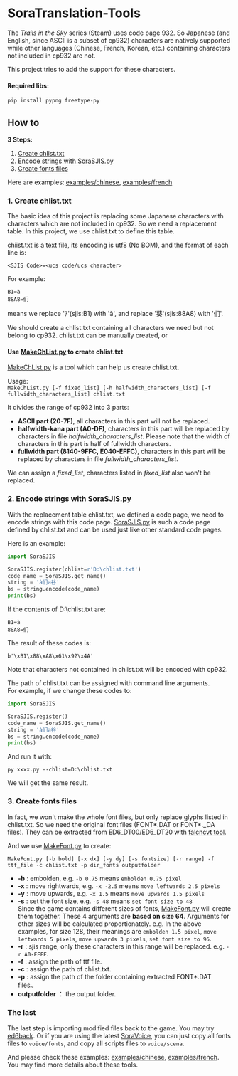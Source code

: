 # SoraTranslation-Tools

The *Trails in the Sky* series (Steam) uses code page 932. So Japanese (and English, since ASCII is a subset of cp932) characters are natively supported while other languages (Chinese, French, Korean, etc.) containing characters not included in cp932 are not.

This project tries to add the support for these characters.   

#### Required libs:   
```
pip install pypng freetype-py
```

## How to   
**3 Steps:**   
1. [Create chlist.txt](#1-Create-chlisttxt) 
2. [Encode strings with SoraSJIS.py](#2-Encode-strings-with-SoraSJISpy)   
3. [Create fonts files](#3-Create-fonts-files)  

Here are examples:  [examples/chinese](examples/chinese), [examples/french](examples/french) 

### 1. Create chlist.txt   

The basic idea of this project is replacing some Japanese characters with characters which are not included in cp932. So we need a replacement table. In this project, we use chlist.txt to define this table.

chiist.txt is a text file, its encoding is utf8 (No BOM), and the format of each line is:   
```
<SJIS Code>=<ucs code/ucs character>
```
For example:   
```
B1=à
88A8=们
```
means we replace 'ｱ'(sjis:B1) with 'à', and replace '葵'(sjis:88A8) with '们'.

We should create a chlist.txt containing all characters we need but not belong to cp932. chlist.txt can be manually created, or   

#### Use [MakeChList.py](SoraTrs/MakeChList.py) to create chlist.txt   
[MakeChList.py](SoraTrs/MakeChList.py) is a tool which can help us create chlist.txt.

Usage:    
`MakeChList.py [-f fixed_list] [-h halfwidth_characters_list] [-f fullwidth_characters_list] chlist.txt` 

It divides the range of cp932 into 3 parts:   

- **ASCII part (20-7F)**, all characters in this part will not be replaced.   
- **halfwidth-kana part (A0-DF)**, characters in this part will be replaced by characters in file *halfwidth_characters_list*. Please note that the width of characters in this part is half of fullwidth characters.  
- **fullwidth part (8140-9FFC, E040-EFFC)**, characters in this part will be replaced by characters in file *fullwidth_characters_list*.   

We can assign a *fixed_list*, characters listed in *fixed_list* also won't be replaced.   

### 2. Encode strings with [SoraSJIS.py](SoraTrs/SoraSJIS.py)   
With the replacement table chlist.txt, we defined a code page, we need to encode strings with this code page. [SoraSJIS.py](SoraTrs/SoraSJIS.py) is such a code page defined by chlist.txt and can be used just like other standard code pages.

Here is an example:
```python
import SoraSJIS

SoraSJIS.register(chlist=r'D:\chlist.txt')
code_name = SoraSJIS.get_name()
string = 'à们a谷'
bs = string.encode(code_name)
print(bs)
```
If the contents of D:\chlist.txt are:
```
B1=à
88A8=们
```
The result of these codes is:
```
b'\xB1\x88\xA8\x61\x92\x4A'
```
Note that characters not contained in chlist.txt will be encoded with cp932.

The path of chlist.txt can be assigned with command line arguments.   
For example, if we change these codes to:   
```python
import SoraSJIS

SoraSJIS.register()
code_name = SoraSJIS.get_name()
string = 'à们a谷'
bs = string.encode(code_name)
print(bs)
```
And run it with:
```
py xxxx.py --chlist=D:\chlist.txt
```
We will get the same result.

### 3. Create fonts files

In fact, we won't make the whole font files, but only replace glyphs listed in chlist.txt. So we need the original font files (FONT*.DAT or FONT*._DA files). They can be extracted from ED6_DT00/ED6_DT20 with [falcncvt tool](http://www.pokanchan.jp/dokuwiki/software/falcnvrt/start). 

And we use [MakeFont.py](SoraTrs/MakeFont.py) to create:   
```
MakeFont.py [-b bold] [-x dx] [-y dy] [-s fontsize] [-r range] -f ttf_file -c chlist.txt -p dir_fonts outputfolder
```
 - **-b** : embolden, e.g. `-b 0.75` means `embolden 0.75 pixel`
 - **-x** : move rightwards, e.g. `-x -2.5` means `move leftwards 2.5 pixels`
 - **-y** : move upwards, e.g. `-x 1.5` means `move upwards 1.5 pixels`
 - **-s** : set the font size, e.g. `-s 48` means `set font size to 48`   
Since the game contains different sizes of fonts, [MakeFont.py](SoraTrs/MakeFont.py) will create them together. These 4 arguments are **based on size 64**. Arguments for other sizes will be calculated proportionately. e.g. In the above examples, for size 128, their meanings are `embolden 1.5 pixel`, `move leftwards 5 pixels`, `move upwards 3 pixels`, `set font size to 96`.   
- **-r** : sjis range, only these characters in this range will be replaced. e.g. `-r A0-FFFF`.
- **-f** : assign the path of ttf file.
- **-c** : assign the path of chlist.txt.
- **-p** : assign the path of the folder containing extracted FONT*.DAT files。
- **outputfolder** ： the output folder.

### The last

The last step is importing modified files back to the game. You may try [ed6back](https://github.com/Ouroboros/JuusanKoubou/tree/master/Source/Falcom/ED6Back). Or if you are using the latest [SoraVoice](https://github.com/ZhenjianYang/SoraVoice), you can just copy all fonts files to `voice/fonts`, and copy all scripts files to `voice/scena`.

And please check these examples:  [examples/chinese](examples/chinese), [examples/french](examples/french). You may find more details about these tools.
